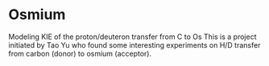 # Osmium
Modeling KIE of the proton/deuteron transfer from C to Os 
This is a project initiated by Tao Yu who found some interesting experiments on H/D transfer from carbon (donor) to osmium (acceptor). 
